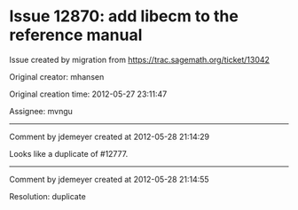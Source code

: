 # Issue 12870: add libecm to the reference manual

Issue created by migration from https://trac.sagemath.org/ticket/13042

Original creator: mhansen

Original creation time: 2012-05-27 23:11:47

Assignee: mvngu




---

Comment by jdemeyer created at 2012-05-28 21:14:29

Looks like a duplicate of #12777.


---

Comment by jdemeyer created at 2012-05-28 21:14:55

Resolution: duplicate
